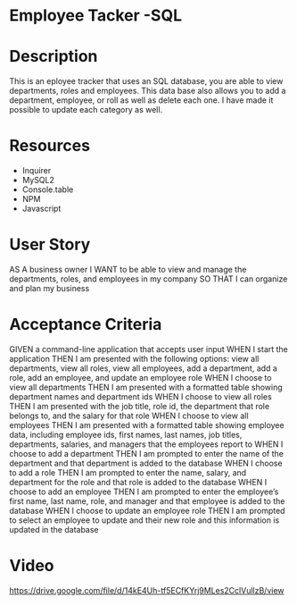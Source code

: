 # Employee Tacker -SQL

# Description

This is an eployee tracker that uses an SQL database, you are able to view departments, roles and employees. This data base also allows you to add a department, employee, or roll as well as delete each one. I have made it possible to update each category as well. 

# Resources

- Inquirer 
- MySQL2
- Console.table
- NPM
- Javascript

# User Story 

AS A business owner
I WANT to be able to view and manage the departments, roles, and employees in my company
SO THAT I can organize and plan my business

# Acceptance Criteria 

GIVEN a command-line application that accepts user input
WHEN I start the application
THEN I am presented with the following options: view all departments, view all roles, view all employees, add a department, add a role, add an employee, and update an employee role
WHEN I choose to view all departments
THEN I am presented with a formatted table showing department names and department ids
WHEN I choose to view all roles
THEN I am presented with the job title, role id, the department that role belongs to, and the salary for that role
WHEN I choose to view all employees
THEN I am presented with a formatted table showing employee data, including employee ids, first names, last names, job titles, departments, salaries, and managers that the employees report to
WHEN I choose to add a department
THEN I am prompted to enter the name of the department and that department is added to the database
WHEN I choose to add a role
THEN I am prompted to enter the name, salary, and department for the role and that role is added to the database
WHEN I choose to add an employee
THEN I am prompted to enter the employee’s first name, last name, role, and manager and that employee is added to the database
WHEN I choose to update an employee role
THEN I am prompted to select an employee to update and their new role and this information is updated in the database 

# Video

https://drive.google.com/file/d/14kE4Uh-tf5ECfKYrj9MLes2CclVullzB/view
